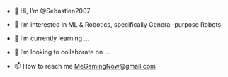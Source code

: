 - 👋 Hi, I’m @Sebastien2007
- 👀 I’m interested in ML & Robotics, specifically General-purpose Robots

- 🌱 I’m currently learning ...
- 💞️ I’m looking to collaborate on ...
- 📫 How to reach me MeGamingNow@gmail.com

<!---
Sebastien2007/Sebastien2007 is a ✨ special ✨ repository because its `README.md` (this file) appears on your GitHub profile.
You can click the Preview link to take a look at your changes.
--->
